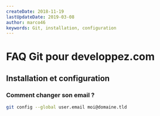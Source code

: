```yaml
---
createDate: 2018-11-19
lastUpdateDate: 2019-03-08
author: marco46
keywords: Git, installation, configuration
---
```


# FAQ Git pour developpez.com

## Installation et configuration

### Comment changer son email ?

```bash
git config --global user.email moi@domaine.tld
```

